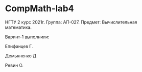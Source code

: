 # CompMath-lab4

НГТУ 2 курс 2021г. Группа: АП-027. Предмет: Вычислительная математика.

Варинт-1 выполнили:

Епифанцев Г.

Демьяненко Д.

Ревин О.
